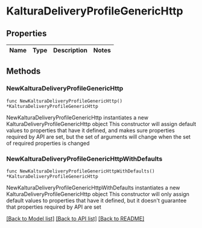 # KalturaDeliveryProfileGenericHttp

## Properties

Name | Type | Description | Notes
------------ | ------------- | ------------- | -------------

## Methods

### NewKalturaDeliveryProfileGenericHttp

`func NewKalturaDeliveryProfileGenericHttp() *KalturaDeliveryProfileGenericHttp`

NewKalturaDeliveryProfileGenericHttp instantiates a new KalturaDeliveryProfileGenericHttp object
This constructor will assign default values to properties that have it defined,
and makes sure properties required by API are set, but the set of arguments
will change when the set of required properties is changed

### NewKalturaDeliveryProfileGenericHttpWithDefaults

`func NewKalturaDeliveryProfileGenericHttpWithDefaults() *KalturaDeliveryProfileGenericHttp`

NewKalturaDeliveryProfileGenericHttpWithDefaults instantiates a new KalturaDeliveryProfileGenericHttp object
This constructor will only assign default values to properties that have it defined,
but it doesn't guarantee that properties required by API are set


[[Back to Model list]](../README.md#documentation-for-models) [[Back to API list]](../README.md#documentation-for-api-endpoints) [[Back to README]](../README.md)


